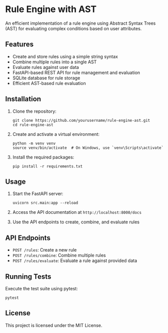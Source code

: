 # Rule Engine with AST

An efficient implementation of a rule engine using Abstract Syntax Trees (AST) for evaluating complex conditions based on user attributes.

## Features

- Create and store rules using a simple string syntax
- Combine multiple rules into a single AST
- Evaluate rules against user data
- FastAPI-based REST API for rule management and evaluation
- SQLite database for rule storage
- Efficient AST-based rule evaluation

## Installation

1. Clone the repository:
   ```
   git clone https://github.com/yourusername/rule-engine-ast.git
   cd rule-engine-ast
   ```

2. Create and activate a virtual environment:
   ```
   python -m venv venv
   source venv/bin/activate  # On Windows, use `venv\Scripts\activate`
   ```

3. Install the required packages:
   ```
   pip install -r requirements.txt
   ```

## Usage

1. Start the FastAPI server:
   ```
   uvicorn src.main:app --reload
   ```

2. Access the API documentation at `http://localhost:8000/docs`

3. Use the API endpoints to create, combine, and evaluate rules

## API Endpoints

- `POST /rules`: Create a new rule
- `POST /rules/combine`: Combine multiple rules
- `POST /rules/evaluate`: Evaluate a rule against provided data

## Running Tests

Execute the test suite using pytest:

```
pytest
```

## License

This project is licensed under the MIT License.
